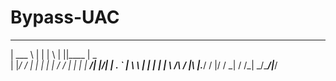 # Bypass-UAC
______ _    _ _   _  ___________ 
| ___ \ |  | | \ | ||____ |  _  \
| |_/ / |  | |  \| |    / / | | |
|  __/| |/\| | . ` |    \ \ | | |
| |   \  /\  / |\  |.___/ / |/ / 
\_|    \/  \/\_| \_/\____/|___/  
